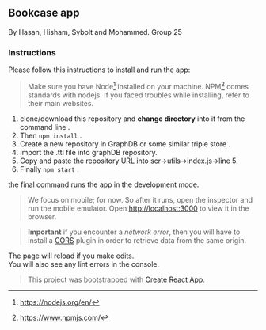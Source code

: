 
## Bookcase app
By Hasan, Hisham, Sybolt and Mohammed. Group 25

### Instructions
Please follow this instructions to install and run the app:
> Make sure you have Node[^1] installed on your machine. NPM[^2] comes standards with nodejs. If you faced troubles while installing, refer to their main websites.

1. clone/download this repository and **change directory** into it from the command line .
2. Then `npm install` .
3. Create a new repository in GraphDB or some similar triple store .
4. Import the .ttl file into graphDB repository.
5. Copy and paste the repository URL into scr->utils->index.js->line 5.
6. Finally `npm start` .

the final command runs the app in the development mode.
> We focus on mobile; for now. So after it runs, open the inspector and run the mobile emulator.
Open [http://localhost:3000](http://localhost:3000) to view it in the browser.

> **Important** if you encounter a _network error_, then you will have to install a [CORS](https://chrome.google.com/webstore/detail/allow-cors-access-control/lhobafahddgcelffkeicbaginigeejlf?hl=en) plugin in order to retrieve data from the same origin.


The page will reload if you make edits.<br />
You will also see any lint errors in the console.


> This project was bootstrapped with [Create React App](https://github.com/facebook/create-react-app).

[^1]: https://nodejs.org/en/

[^2]: https://www.npmjs.com/
